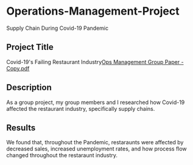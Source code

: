 # Operations-Management-Project
Supply Chain During Covid-19 Pandemic


## Project Title

Covid-19's Failing Restaurant Industry[Ops Management Group Paper - Copy.pdf](https://github.com/elliegoodman/Operations-Management-Project/files/9679448/Ops.Management.Group.Paper.-.Copy.pdf)


## Description

As a group project, my group members and I researched how Covid-19 affected the restaurant industry, specifically supply chains. 

## Results

We found that, throughout the Pandemic, restaraunts were affected by decreased sales, increased unemployment rates, and how process flow changed throughout the restaraunt industry.
